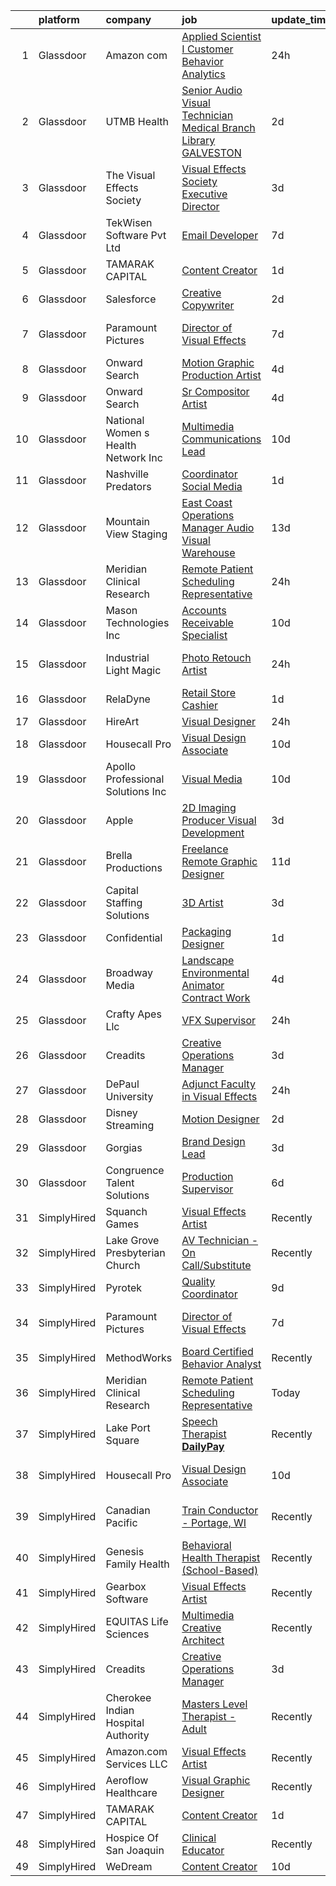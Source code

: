 

|    | platform    | company                              | job                                                                                                                                                                                                                                                                                                                                                                                                                                                                                                                                                                                                                                                                                                                                                                                                                                                                                                                                                                                                                                                                                                                                                                                                                                                                                                                                                                                                  | update_time   | location                |
|---:|:------------|:-------------------------------------|:-----------------------------------------------------------------------------------------------------------------------------------------------------------------------------------------------------------------------------------------------------------------------------------------------------------------------------------------------------------------------------------------------------------------------------------------------------------------------------------------------------------------------------------------------------------------------------------------------------------------------------------------------------------------------------------------------------------------------------------------------------------------------------------------------------------------------------------------------------------------------------------------------------------------------------------------------------------------------------------------------------------------------------------------------------------------------------------------------------------------------------------------------------------------------------------------------------------------------------------------------------------------------------------------------------------------------------------------------------------------------------------------------------|:--------------|:------------------------|
|  1 | Glassdoor   | Amazon com                           | [Applied Scientist I  Customer Behavior Analytics](https://www.glassdoor.com/partner/jobListing.htm?pos=105&ao=1110586&s=58&guid=0000018248bed393958311562d398623&src=GD_JOB_AD&t=SR&vt=w&cs=1_c1c91462&cb=1659077842229&jobListingId=1008036219663&cpc=6FC5BA77C9A4CD78&jrtk=3-0-1g94btktkjfn8801-1g94btku3ghpa800-b30b27e8739eab6b--6NYlbfkN0CKJOvZ2V5IrJ1cL6f27LnM8XR4tisTi-a8V3t-dR9dwsgFRvlGUQc2Ve2CGI8d6VO_vXYlW0Lizk7kP8jH2_Ydy-lz7sAj5WKXEivg-bSpOgKewK5OJIJa9Po5Q9VZ6J3bHJYKYGrm62CTWL2uZu4k4UPZV_Iu23iel4TrddxgSrbQ1EYcWFeqPaQ1kchphRxGfxGl7-xWkVGHpjQyiazsP7Qpa1WhTJwapiI-DJnkIiSu8BZlxDfltJAz_f2QLh0zCMT62YINCk3MoWjhE937q_C_96ELvhW8ugAJQDGn0vQZYrq5nVXADXYFxHLQZahIazRDLK8jcZPlO71HbdT1nSRe2-FKm8l01KWnJH7l1VbDcERt4djHD1ExHVVSq_Hfiaow6bKfWnx4o1M9tN3aD5cFkhKntTZa-uq4WQCIOy2hqaq8uZ95)                                                                                                                                                                                                                                                                                                                                                                                                                                                                                                                                                                                               | 24h           | Sunnyvale, CA           |
|  2 | Glassdoor   | UTMB Health                          | [Senior Audio Visual Technician   Medical Branch Library  GALVESTON ](https://www.glassdoor.com/partner/jobListing.htm?pos=124&ao=1136043&s=58&guid=0000018248bed393958311562d398623&src=GD_JOB_AD&t=SR&vt=w&cs=1_1530789b&cb=1659077842232&jobListingId=1008031503323&jrtk=3-0-1g94btktkjfn8801-1g94btku3ghpa800-9e2600cea8ae7249-)                                                                                                                                                                                                                                                                                                                                                                                                                                                                                                                                                                                                                                                                                                                                                                                                                                                                                                                                                                                                                                                                 | 2d            | Galveston, TX           |
|  3 | Glassdoor   | The Visual Effects Society           | [Visual Effects Society   Executive Director](https://www.glassdoor.com/partner/jobListing.htm?pos=101&ao=1110586&s=58&guid=0000018248bed393958311562d398623&src=GD_JOB_AD&t=SR&vt=w&ea=1&cs=1_88edcf80&cb=1659077842229&jobListingId=1008028644135&cpc=663B5FE45D73772E&jrtk=3-0-1g94btktkjfn8801-1g94btku3ghpa800-86c44c743498392b--6NYlbfkN0ArJayimSjQBR4doNII-ykQ8iGiB_i5ozv-tIi56YiLCDSS9YH2DmZeWeuFut6rm5Sn9gO4r5v8laG6GwzUpeKR0F-NdYK7_zB0qQsN-h2HfWJtdGUUXrLdY8spRrZw2OiLkAOng8I6iFq7AhvUo2Y8NBfREVbEgx4Pu882IbEyRDGolLHUL8DOnTpIgZ38KWLD6C6scWnzmuu5VpHIYRj72ClC_zQ_4v6MXaeVj7d6Puv_DcaOHJ2hSVN1T0D8DJjApRltc3b5HFVU4Vv7EBsQpE1PmE5NJIo8zNAeQX2PW_A8xffBpskuwG80fAZH05MzdlQk-CU0WkcfvZCCzh24VefdwfTEYUvFN4onkDCGeiIxGD40jTA6EPMZ2IZK8Z78lYsiRPNNTMKwFJr9iOH9bLpYHROgK3HHQ7Fmc7cyIqIfC5MVsfMiNBnu7K9Hs_jWj2dvp3NbKwIMwp89FANYtX-my3mbapmTt871zeAN_Q-IjKg3dLcJ0rL_YQY3vY6SvSA8bbepfw%3D%3D)                                                                                                                                                                                                                                                                                                                                                                                                                                                                                                   | 3d            | Sherman Oaks, CA        |
|  4 | Glassdoor   | TekWisen Software Pvt  Ltd           | [Email Developer](https://www.glassdoor.com/partner/jobListing.htm?pos=122&ao=1136043&s=58&guid=0000018248bed393958311562d398623&src=GD_JOB_AD&t=SR&vt=w&ea=1&cs=1_e76bbe87&cb=1659077842232&jobListingId=1008019853083&jrtk=3-0-1g94btktkjfn8801-1g94btku3ghpa800-990f2bd91e40ba0d-)                                                                                                                                                                                                                                                                                                                                                                                                                                                                                                                                                                                                                                                                                                                                                                                                                                                                                                                                                                                                                                                                                                                | 7d            | Remote                  |
|  5 | Glassdoor   | TAMARAK CAPITAL                      | [Content Creator](https://www.glassdoor.com/partner/jobListing.htm?pos=130&ao=1136043&s=58&guid=0000018248bed393958311562d398623&src=GD_JOB_AD&t=SR&vt=w&ea=1&cs=1_0d146657&cb=1659077842232&jobListingId=1008033205851&jrtk=3-0-1g94btktkjfn8801-1g94btku3ghpa800-a3fc46c2698bc749-)                                                                                                                                                                                                                                                                                                                                                                                                                                                                                                                                                                                                                                                                                                                                                                                                                                                                                                                                                                                                                                                                                                                | 1d            | Springville, UT         |
|  6 | Glassdoor   | Salesforce                           | [Creative Copywriter](https://www.glassdoor.com/partner/jobListing.htm?pos=127&ao=1136043&s=58&guid=0000018248bed393958311562d398623&src=GD_JOB_AD&t=SR&vt=w&cs=1_cdb36989&cb=1659077842232&jobListingId=1008030954296&jrtk=3-0-1g94btktkjfn8801-1g94btku3ghpa800-86e4ffcdac1a3e04-)                                                                                                                                                                                                                                                                                                                                                                                                                                                                                                                                                                                                                                                                                                                                                                                                                                                                                                                                                                                                                                                                                                                 | 2d            | Seattle, WA             |
|  7 | Glassdoor   | Paramount Pictures                   | [Director of Visual Effects](https://www.glassdoor.com/partner/jobListing.htm?pos=115&ao=1136043&s=58&guid=0000018248bed393958311562d398623&src=GD_JOB_AD&t=SR&vt=w&cs=1_244758ac&cb=1659077842231&jobListingId=1008020936051&jrtk=3-0-1g94btktkjfn8801-1g94btku3ghpa800-63f1e3dea8262769-)                                                                                                                                                                                                                                                                                                                                                                                                                                                                                                                                                                                                                                                                                                                                                                                                                                                                                                                                                                                                                                                                                                          | 7d            | Los Angeles, CA         |
|  8 | Glassdoor   | Onward Search                        | [Motion Graphic Production Artist](https://www.glassdoor.com/partner/jobListing.htm?pos=112&ao=1110586&s=58&guid=0000018248bed393958311562d398623&src=GD_JOB_AD&t=SR&vt=w&cs=1_6b2fb21e&cb=1659077842231&jobListingId=1008025411012&cpc=75B6770C194DCF89&jrtk=3-0-1g94btktkjfn8801-1g94btku3ghpa800-660d75554043d9e8--6NYlbfkN0B7YoEZZ2QAGDyEGGmBPAUWSHc1Mt3sMCn9FehKcWA3wwfxcx19LEZnY8Y4HGhdxxo_AZCRgOeKtFgMHmjTBqCPKr2z1xDfFCQZA60oXs8OEd0TGe8T7zwfm1DOtyl3-tRvObejY_RXhkcvQtkVWJMu-aRM1B3nKo0v3OBBDgg4-NOSvcG5qmbbrWFufBhiGgJFc1YqaUf755fjWwvY-n1Gsco63zxp5vjJqe77f2L60qrV1y800-Iq1xDS6bs4m9JKT9awS79QBulwdwDFID1O6Hvd8f7VzQQA6Tvdgcb5qojdnuyA_2RqG0LJUULWVPS4ZP0shis5IjL2PKILFLw2CImfvJ3vNyJ-y_xoNUgVwCLTety0ivVysnJBSXL1zcbdwmDHE_329w9xQ3NwXFaQMyJoQ2hIFhC-yTtAfaVg0ZRzSDwx69_Jo3leRBLUxYzp0FynqPvJ41zbIWYVYntAaJUEEmiG2m-_DqaS44eK2Spzhze5fxFsCV5zjPXjPofXdWutv7GEFNK8AjiazUWviWUMLY_i7XDdSQXPz4xkAWzpiJuio_ig2JUw_JsP9vkD-wceAwvsDB-RWNAOzqKVFO0DTz4zP6nK77evUvy6oCoSYl9jPwFteoApmvuzhDmIa5zcQA-yhieVskvbp-LeOHjcMEnui837ITFQx0ji1Q1bWQmshmEx75814vOLWVDnylZJtdmxRA73eqRkbTWDASPNGtgmj1kDAt-j6EU00mVQVsU2lOcFzz4282nBd2ZrdDX2foOjW7yiSiYYljyMJ5qjklOmeHzGw9ffNF8FQwqxkoz37ecpgLcFAmNIlsy265VoLo9LPj8ungEPZD2hzL75Q4j7JOgUxKMnU-UnGs92qkgvN-rSMGRHR1VMR54svHXkpSX7VBh_nIH-qoGEJDyVPVPQTgDFPa-5IDhBM_hCMv0llL6V7hxocQn0vX3Gbc4wr0MQnnwVkidm4HpsAO_ai_vgnI6rB97jXMcC-7dEbY13GzwAHc9Gd4r1oCE%3D) | 4d            | Sunnyvale, CA           |
|  9 | Glassdoor   | Onward Search                        | [Sr Compositor Artist](https://www.glassdoor.com/partner/jobListing.htm?pos=110&ao=1110586&s=58&guid=0000018248bed393958311562d398623&src=GD_JOB_AD&t=SR&vt=w&cs=1_a3b1aa76&cb=1659077842230&jobListingId=1008025411017&cpc=56632219D727AB75&jrtk=3-0-1g94btktkjfn8801-1g94btku3ghpa800-6090476fd5f32be3--6NYlbfkN0B7YoEZZ2QAGDyEGGmBPAUWSHc1Mt3sMCn9FehKcWA3wwfxcx19LEZnY8Y4HGhdxxo_AZCRgOeKtHR24Vhe7jFjjQlijcl-R6qGXwwjcbWPCkWfSS-1Je14aurAufGoLiFC218dGCSb9lavgdze6d0DxJkW0QdaKDO_fTIrMO-PImLJYQWTHVFRBCrhdCnXQlLdU1IyrEU0inpstWEo38ix3eRWJl6OnzZKB4tSiIeCcIKEjJHuVBJ3d7PURJNwHvNCEjvq1DZI0CE32rlubcPO3WqLfehiJ2hVf8m-A91jSs4n38hORAto8VXfDFa6CHZhcaF07Z2w8ADPYxumzt04Ggs0fExCWU27J1VTJuued6TV2Mom7ZrKuz0theahWczzvHARVPN9R7w5faDtMTuQKli77pdcEP8aAskZg0tyOcigBk4mrB4V2L46GrfNrP7bj3ei0CS7dhUoie6aNMH7qF8ZTVKU4Vou4woniK1DXIrK9hj_DdZA85QHmB3AP_hf-CQLfrUXc1ijVbsX29rCr_jnqeJRT-ycd6Jeius9xOs4zXUjR0HEroeTAbAhdJAGgeH2UcZDdi0WXmJblMxcUosYauXze6mL2vlL_AIELx-ZKYKC7AenSflH5e1witIgxCJOApSymyKosFuc10ZK3c6t-SQead7RQSfBSG_DY0wI7o_6xrBbHZ3zcdInkLx1zfKywPIaskx1y_wkM3Vlx7s-2a5Lh9tHsQG_dgv4sbEl9YeGUfTnZJp1AQ5uwJUqomqdQYWbEhIEzeYXs6x2wM7Xwad1tu3fMkWwPD_Ims5vU5fKTSV_yIMrtN4UG1OaZRjbG_8xHDWpJqV6rU24TWkxmqf97Mb9iUOyKsnnQQn6CPnZ-SbNbccGOvsxm4peM4sLfAiLI4FfdfT5sGnoIhwuNarOdrayvJzbno4PYUvlBog2DzxdPAgHNSRTG02bgrerk7opYhwY4el61FnlX0LCQ9tqtOQJtlLfJqS7nh1lHib04paQdw8J6tUK62w%3D)             | 4d            | Sunnyvale, CA           |
| 10 | Glassdoor   | National Women s Health Network  Inc | [Multimedia Communications Lead](https://www.glassdoor.com/partner/jobListing.htm?pos=109&ao=1110586&s=58&guid=0000018248bed393958311562d398623&src=GD_JOB_AD&t=SR&vt=w&ea=1&cs=1_dafb96b2&cb=1659077842230&jobListingId=1008012399126&cpc=3DB599BF2F4828F0&jrtk=3-0-1g94btktkjfn8801-1g94btku3ghpa800-81a35bf483a968e2--6NYlbfkN0B5onm8ICl30zvW5oCCIrVHUUFKNWXcoBZYwldRI6T4kAWbbdZbyujUSetQWwfG-5BRT1jWpw7aUbEIlVfdgBHdjP8Hyxs0z7hbAOOWRcCZOUJ7aUuhkXfeGD-L2wzNQpJPHUmTe0JvBn3eYP4vw1izJIBLfOigIyat2Ty-Q-2ZyBUnBQYUE7eCnos0UdE_-BW4o_t3drDfmNn2BCw_SKM3UM9oWfM3EnfH7FSUV3MrPqBCzE9bh3ZztmpNBNX7-OAAJhXIsq_2aZ2KQTKV1qomZPNI206o2zoTM15X5QG9A1doqkEIT6_9qlVe6UGACJ9eqW50EcTFn5h57S40Z6CVJBISrrdjJcnFziP_SWoJPnfwgy3kWKOdzCaJuDNySgd37vl0CrBPnifPLd-HcZBqLAX7b49tBvg7puPa6JofOKPIsiVexiXLQMMJ4AtNb7rXA4aZ5A2Xvgheng6P8wsc-CBkXT9aWzA1JdIgjUKwE6PMWjH9N3QuyP6ZOze1DmcdVhldQ-y5SA%3D%3D)                                                                                                                                                                                                                                                                                                                                                                                                                                                                                                                | 10d           | Remote                  |
| 11 | Glassdoor   | Nashville Predators                  | [Coordinator  Social Media](https://www.glassdoor.com/partner/jobListing.htm?pos=121&ao=1136043&s=58&guid=0000018248bed393958311562d398623&src=GD_JOB_AD&t=SR&vt=w&cs=1_0846c05e&cb=1659077842232&jobListingId=1008033544197&jrtk=3-0-1g94btktkjfn8801-1g94btku3ghpa800-e5babf95c954db01-)                                                                                                                                                                                                                                                                                                                                                                                                                                                                                                                                                                                                                                                                                                                                                                                                                                                                                                                                                                                                                                                                                                           | 1d            | Nashville, TN           |
| 12 | Glassdoor   | Mountain View Staging                | [East Coast Operations Manager  Audio Visual Warehouse](https://www.glassdoor.com/partner/jobListing.htm?pos=102&ao=1110586&s=58&guid=0000018248bed393958311562d398623&src=GD_JOB_AD&t=SR&vt=w&ea=1&cs=1_5069e088&cb=1659077842229&jobListingId=1008008548107&cpc=632C08DE5A4EA969&jrtk=3-0-1g94btktkjfn8801-1g94btku3ghpa800-ee0274ee5e9fc4f1--6NYlbfkN0DYamCMjgt8SlHK807AvhNStLtWCY7w715JL0bXqF7ns0v4VZvbqhYWibEEmOG190gnsnv8G2hQW5mBxw2a7b-R8VukP8I9OJRhABsb8gb4NfJUmcyubFWyJ5JkZXTrSNhXuWZUvZNJjeTn-5K3H5GMqBg4ykfg6TM37tEXWkeWOF4EQyfh31NMyG8QPvJc3yAIARqpxDAVKH9eoZiJWhDEH8toBeLH3uqizlU9vCtVa747bd2wnXSfiFACDgER71i-x-bzvlDkiNEACnqNvLShG2M-z6_GUieFnojVxzZbQLQBp4AndlGH413zZYSTOMn_Cg3Jap3eHL2Bkj_3ruZ99OLbd1TAx5TXA1AvABsQgduaiescNxgxcRgEUd4v4bTLKzZVccr4Ux31YdR0SlUm-gfiIK9LmacJqjNK4J4ZYu-19x94JhBfZzbLcTvU7wZe1chbBn2tIyV5-c_1jMfS470_48oKr3x-uhg9o6wZsZzMTrvPMV0WY_CM7imQitX2hZndcMxG3UIIm92AV4a_6a7a30YoCzTRA1FA88Y6jg%3D%3D)                                                                                                                                                                                                                                                                                                                                                                                                                                                         | 13d           | Halethorpe, MD          |
| 13 | Glassdoor   | Meridian Clinical Research           | [Remote Patient Scheduling Representative](https://www.glassdoor.com/partner/jobListing.htm?pos=117&ao=1136043&s=58&guid=0000018248bed393958311562d398623&src=GD_JOB_AD&t=SR&vt=w&cs=1_f922fd58&cb=1659077842231&jobListingId=1008035791358&jrtk=3-0-1g94btktkjfn8801-1g94btku3ghpa800-660681baea3e27cb-)                                                                                                                                                                                                                                                                                                                                                                                                                                                                                                                                                                                                                                                                                                                                                                                                                                                                                                                                                                                                                                                                                            | 24h           | Remote                  |
| 14 | Glassdoor   | Mason Technologies Inc               | [Accounts Receivable Specialist](https://www.glassdoor.com/partner/jobListing.htm?pos=108&ao=1110586&s=58&guid=0000018248bed393958311562d398623&src=GD_JOB_AD&t=SR&vt=w&ea=1&cs=1_6f6b63dd&cb=1659077842230&jobListingId=1008011963982&cpc=5EFBB0462F9C6B7A&jrtk=3-0-1g94btktkjfn8801-1g94btku3ghpa800-b75e7a6920462065--6NYlbfkN0Apfh7xeHbvUjLQ8tAqjADf3eHVdEQvy6kCwXzeuutrOV3eNus9WsoNzEvwuMU3S-w4-CMe-haIhfX8YsY8lZNlVQW6VsEQHwvCsVQzH8TH4q9m0mzZekqLjUvZ6LWRX1n29vxBO7aUm41ce6fuySkdNJOed-_PZfm5XRl0hFUODCNymXCB2mZp3MMGc7anwDtSgTXI-5nSpD8NVJjen2gCNxOfvAE7yO-tGvd5-g5uErdYMXe_Q_kU3bzdyFfn9yx8b5y9DVRPT0oa9QyybbO4ck0utbySQijAg_EOs9IEdD4XRzUSyLXr-SLt2HwaqswAEgCM_R86uwFJb7f3YYUkizA0NYtrxw-G_xy6JnjcmOS7zYBDFijwozCpFJF4KpmsEwSuAZ7EwbpmsmKjy1_02yxxHtYQzN_ggIgOVKV3JKEOke4CRUJeCDdF9QMfJRUpwv95kAKex5XFQDgglqG_4YBSrrKRVGmUQICjQk6Khzu7gulZNzfh71mX_9kofyQZ10B9AGK91A%3D%3D)                                                                                                                                                                                                                                                                                                                                                                                                                                                                                                                | 10d           | Deer Park, NY           |
| 15 | Glassdoor   | Industrial Light   Magic             | [Photo Retouch Artist](https://www.glassdoor.com/partner/jobListing.htm?pos=116&ao=1136043&s=58&guid=0000018248bed393958311562d398623&src=GD_JOB_AD&t=SR&vt=w&cs=1_e29607b0&cb=1659077842231&jobListingId=1008035381220&jrtk=3-0-1g94btktkjfn8801-1g94btku3ghpa800-baf3904bdcc0408d-)                                                                                                                                                                                                                                                                                                                                                                                                                                                                                                                                                                                                                                                                                                                                                                                                                                                                                                                                                                                                                                                                                                                | 24h           | San Francisco, CA       |
| 16 | Glassdoor   | RelaDyne                             | [Retail Store Cashier](https://www.glassdoor.com/partner/jobListing.htm?pos=107&ao=1110586&s=58&guid=0000018248bed393958311562d398623&src=GD_JOB_AD&t=SR&vt=w&cs=1_35def161&cb=1659077842230&jobListingId=1008033413883&cpc=1160948BCBA38B5B&jrtk=3-0-1g94btktkjfn8801-1g94btku3ghpa800-711c805edfeb1c29--6NYlbfkN0A72-8lX7zhyQqvAwBLSO_TxQLukvLk7KAx6eFUkC_Mtol2YgoX7IFtjLMrw5ZNWOoUAKk8bqaHSSn-gy53P-bMZxYpTOed34_-trG7a5ot_1FsRvTu58H2pJ0ZsbEFFpMQRpXCmcpRv1x8R5ANlOoP2GP6zOwR820bgaZY9YDxKv15Xodkqn3EehtUMf1d39iC_91HMR93_g42VpBv5wP5ZR6kIcv0sH0czmoEgHMSRf8F5wxk5EqqyhLt2VMz8uShq3svJkU6KE2EBH60hvY3tJdbV2uPOgwZ15qz1FrucgoM8QEnTDrwoSFIepTdj-7oEgF3ni2ENbycT67hvKEUly2ggyK3NShzVYRqGlqvYtMsxPLQAjG_8X2NwhpqdbzECTjKSTO5PP1OMdZpFlJJQ3SbQGPJbUMt5QA7En8LBxsxhut6YFdvGlJnE8XqTSlLLMbQZWBRW1VN1v3rYptntfAwdqxDo8qerfAW8L4rAlB8HmluPEZQUDQ8nHb36QIm5H6_bXNBQVAW4cIKDF1G7C5IG54bjuk%3D)                                                                                                                                                                                                                                                                                                                                                                                                                                                                                                             | 1d            | Midvale, UT             |
| 17 | Glassdoor   | HireArt                              | [Visual Designer](https://www.glassdoor.com/partner/jobListing.htm?pos=106&ao=1110586&s=58&guid=0000018248bed393958311562d398623&src=GD_JOB_AD&t=SR&vt=w&ea=1&cs=1_ebd966b7&cb=1659077842230&jobListingId=1008036761390&cpc=9C2286EA3771AAF6&jrtk=3-0-1g94btktkjfn8801-1g94btku3ghpa800-b2ca0e9987763c40--6NYlbfkN0DSgjPPcnEdvoK3uuxfISLALE6pB1FR7YSHOr_tSg5_QGIhoz_2VqUepdcKLBLI_zQaE2vKUPWao6t1lSDqWo3uFoDDUFxrBO6mwA_DEROg9J1g16HBfBlnKkXDCJXHMHjH08EeIsJHprIUgVuGTd81aGId4ileF4vyoFULtayq8cpmyFOFvuVnLU6Xwy3xWWCJsYSZ-OxmmCcuysvYFuFhthURe9Rqyj5e84zSYUnOUSWmJbg_h3moPae3oJ7c7YOGInubNiEc1nJJlRWn9Id1gdgEE_ZfEUW4dzoSXehhRNOdat4KNjq3H1Kyu_6Irc_BABzzqCCQuU5ln07AFTkklxNKT2tulzCa0JRjbZVHKsL9FTSWkcBbpWNDridEo-Wuafb5EikmPa6OoTyekvE_wAjppO7jZgMnYri9JZp5LT-M-KxilEf77Uv0OBkqvg1dK4AORL7MCE80WlKx9uoY7sgTxacO2iT9UfE7Z7zOIttgY1zrdCnQ_UNAqTWWmA0dTmUvHJvjrrneJA84rByC6HzV0eVaS7yZ4HRMyY-eY7Jf9ocnLtxrxppZi9LTzVEsBRfl0gc6mK7xlk50_fv5)                                                                                                                                                                                                                                                                                                                                                                                                                                                           | 24h           | Austin, TX              |
| 18 | Glassdoor   | Housecall Pro                        | [Visual Design Associate](https://www.glassdoor.com/partner/jobListing.htm?pos=118&ao=1136043&s=58&guid=0000018248bed393958311562d398623&src=GD_JOB_AD&t=SR&vt=w&ea=1&cs=1_bc9723fc&cb=1659077842231&jobListingId=1008012945616&jrtk=3-0-1g94btktkjfn8801-1g94btku3ghpa800-f59e599094aa1d38-)                                                                                                                                                                                                                                                                                                                                                                                                                                                                                                                                                                                                                                                                                                                                                                                                                                                                                                                                                                                                                                                                                                        | 10d           | Denver, CO              |
| 19 | Glassdoor   | Apollo Professional Solutions  Inc   | [Visual Media](https://www.glassdoor.com/partner/jobListing.htm?pos=111&ao=1110586&s=58&guid=0000018248bed393958311562d398623&src=GD_JOB_AD&t=SR&vt=w&ea=1&cs=1_358aafe0&cb=1659077842231&jobListingId=1008012114331&cpc=65CC663E25211861&jrtk=3-0-1g94btktkjfn8801-1g94btku3ghpa800-7c0645af082c45b9--6NYlbfkN0CAhuD5_VJSGKds9a5niLzxiWOcN_E6D1JakCGF8i00d1ImlylY8ITofZ2CwlSe-eoRQAEuYtIZ2I62InlzEz-rFy9OYtka0Yk5ScHsxMtQMc58rrnKLm_LyMkFxxdgQ4ZcF-2oHS7ZEOtz6EHld-Sx3Cdgpul5D-3cAcaQk9foNi8zv9PwJlirCETWGwbI-__jvtLUYjK7KGvmd0NOal7qPVac-KyQkvH-P4m0XebSZ2JQW7_N8PvQoOJrpk82osRRe4NPPv9gWjDTEM7VFXhkppyA45mqaxIeFfpo2fnAFJnVna7xSHObWkw69hZhYh-CY82tuTykJVMWH8QGxFji8MtYyUk-yjlFrrNZaXF1h4-YFEmBlYUXp0V3chKWFJ2as07dol3U2TGHMuM167w9pkJH0exRAsluWKZgmB-6gZcD0xW6iFqD_1Ghze4Bj_Xl_WfsfLvYz6nEOvrTUZEYBJ3rwgD872XooyU-7kKOsQFMAiE_OjSm3q9GwJhxfQI%3D)                                                                                                                                                                                                                                                                                                                                                                                                                                                                                                                                                | 10d           | Eglin Village, FL       |
| 20 | Glassdoor   | Apple                                | [2D Imaging Producer  Visual Development](https://www.glassdoor.com/partner/jobListing.htm?pos=129&ao=1136043&s=58&guid=0000018248bed393958311562d398623&src=GD_JOB_AD&t=SR&vt=w&cs=1_6d08db37&cb=1659077842232&jobListingId=1008027446724&jrtk=3-0-1g94btktkjfn8801-1g94btku3ghpa800-7b1049b3b4033b54-)                                                                                                                                                                                                                                                                                                                                                                                                                                                                                                                                                                                                                                                                                                                                                                                                                                                                                                                                                                                                                                                                                             | 3d            | Cupertino, CA           |
| 21 | Glassdoor   | Brella Productions                   | [Freelance Remote Graphic Designer](https://www.glassdoor.com/partner/jobListing.htm?pos=123&ao=1136043&s=58&guid=0000018248bed393958311562d398623&src=GD_JOB_AD&t=SR&vt=w&ea=1&cs=1_abd51c00&cb=1659077842232&jobListingId=1008011290510&jrtk=3-0-1g94btktkjfn8801-1g94btku3ghpa800-6238be48ac6c1cd6-)                                                                                                                                                                                                                                                                                                                                                                                                                                                                                                                                                                                                                                                                                                                                                                                                                                                                                                                                                                                                                                                                                              | 11d           | Remote                  |
| 22 | Glassdoor   | Capital Staffing Solutions           | [3D Artist](https://www.glassdoor.com/partner/jobListing.htm?pos=113&ao=1110586&s=58&guid=0000018248bed393958311562d398623&src=GD_JOB_AD&t=SR&vt=w&ea=1&cs=1_80bc62b1&cb=1659077842231&jobListingId=1008027570304&cpc=8795CF9063CD573D&jrtk=3-0-1g94btktkjfn8801-1g94btku3ghpa800-d1a03a96132127b3--6NYlbfkN0AHXq2vAVwR3IH7wgnTMdWCa3HguypIXx0DFudX-u0zu6XSU0N9gDGCMsnO9yvyAfMRgkb9H8PfU8Zz8SZLt0EDLFt_bjA9AS2mqv9lCJmYnRrcIcMYU6amTrTHaakW-N1jFqhEY_sZru6vhOP6VgDnIdjUGni35IgYFMtaAHj-2pjIku1I5XSufOiXY4K6D6PvLLJmdhFuTkh0GcMXxkDqKRsXZtW2jmaKHmSLZmOuVwhqZSM-6mWTCCDaL7lM9iBsaJ_u2UarPDDvF8UpRd2uIAmCWlgaddHmwpb3rZPsgAb30u5XMhx4Z5ZNcmfsihrEyyvjfbLA3tTLLITxewyBvDO-P43RGeFeLNajB8EE-U-wYZagOqMWrlya2To-KjWoZ8uRG2qxOYPbaa91kHtdOzWG5xvPNlwPg6d4ZHjmPZDjOMMc-pDx0BINg01Ot7IfceBlrgFpPQVLrsJpCJhyxutBf7E2o-bHi61gSM--31Snjvn0OcRkkX8xmpXzmDUwr6OK9_Jy5g%3D%3D)                                                                                                                                                                                                                                                                                                                                                                                                                                                                                                                                     | 3d            | Burlingame, CA          |
| 23 | Glassdoor   | Confidential                         | [Packaging Designer](https://www.glassdoor.com/partner/jobListing.htm?pos=104&ao=1110586&s=58&guid=0000018248bed393958311562d398623&src=GD_JOB_AD&t=SR&vt=w&cs=1_4acbf373&cb=1659077842229&jobListingId=1008032938244&cpc=C5F9C09AE97B3D2F&jrtk=3-0-1g94btktkjfn8801-1g94btku3ghpa800-27a2c5623d062591--6NYlbfkN0CYobNcY6DSafIfVw4UC03nkRxBD9fUy2suPwabomlLTqmblKfGDj0AdN5ozMx1PNgPCyeP8POvKqXbpYDHP8IJCYKLQBtUWAFHNNGFWFlAJwzV2x_dnp_kurqpCxsUpY0umfHX5Zse5fhWndQyEKOS_a98sfAocJUwCuZjDiOZKflGuQWUdzUC_I7NJcwq-oHJtDeeWhLK8m5GhQS0NYD7CIMseTmbcJwga3IWYzU-Yt1rXwoSTQ5zM3YNZa6EpC02dp4k6tcbT0JhOZPLN1a94w-GMiaKFO14ixih5WUdcwhRyNHH3kFru0HkeqTGnhUpS7zURwdhwZrHNv8xcY9GVr89i-5yL_pRRLtNDesTyTp7gQdFVflS-_BVmg4beb7MGyTtimU4YMMHgAj2i6-SySDZg0Jjwfz14LcMZyVGSwPD07-u8CdXd2aOvtnYXgVj59_xqdOvB77Aw4yD7cnfJrCa_f5-uYuXNpB1YDpezo7FfER4cXkCwmfVG7FxShsmKFHXf5WF4w%3D%3D)                                                                                                                                                                                                                                                                                                                                                                                                                                                                                                                                 | 1d            | Hauppauge, NY           |
| 24 | Glassdoor   | Broadway Media                       | [Landscape Environmental Animator  Contract Work ](https://www.glassdoor.com/partner/jobListing.htm?pos=103&ao=1110586&s=58&guid=0000018248bed393958311562d398623&src=GD_JOB_AD&t=SR&vt=w&ea=1&cs=1_858c55ab&cb=1659077842229&jobListingId=1008026135202&cpc=9DC6E4D8324653EE&jrtk=3-0-1g94btktkjfn8801-1g94btku3ghpa800-ccf0dcea8885cc50--6NYlbfkN0BNrFD-6x1N7Hzs6LDu8lB24-QPJWnowhDvhATwC3gg7NCOIfec78VDaDmVWvhEEm5CG2HCjguCngRpR4RGYYHcO6XpWmHBvM-g_lcVNC94NDNh-lwrOyW1_ozzAkY4sXSYfIe2Io1VmtY4WBBh9wHUpkcE7ZnqnZEHgTdvXUXkzEm-Wo3kY-nmf3l4P_5KrEU4eEHEvDBguEEGjpN91-WaRcZw7aLy9eJMbnhFvlDtVJHJC5lSP2EgYh3xOY0CcpEeX8KgaHeYN8lucvkJSfjkn7yuJ4pIuqo3aIuhDshe0ptMe754ECtTkaZeDExdfai80Y0bCFF4yUO4IJyYaz98WSs5SE_-SHUkUW_v5SPxJsLtM4YW0gvz2DN4K9lBpbtHM6zCJtn0m-S38W8i5P5aF9loYecE5xpOhvcchkH6iXWzJ1ryrxAV5ddUpoMxQ_CoXJu4rsgMZJrhp6iCn5Me1zwqETkSEz1jNYmeWJO44oiBPeBTMIS4L9U1x0KuvtNlyu3Pk0l3Z7cdFEKha-MXlJvxUeK7_FE%3D)                                                                                                                                                                                                                                                                                                                                                                                                                                                                            | 4d            | Remote                  |
| 25 | Glassdoor   | Crafty Apes Llc                      | [VFX Supervisor](https://www.glassdoor.com/partner/jobListing.htm?pos=120&ao=1136043&s=58&guid=0000018248bed393958311562d398623&src=GD_JOB_AD&t=SR&vt=w&ea=1&cs=1_79eef709&cb=1659077842232&jobListingId=1008036757033&jrtk=3-0-1g94btktkjfn8801-1g94btku3ghpa800-a01767cad57365b6-)                                                                                                                                                                                                                                                                                                                                                                                                                                                                                                                                                                                                                                                                                                                                                                                                                                                                                                                                                                                                                                                                                                                 | 24h           | Manhattan               |
| 26 | Glassdoor   | Creadits                             | [Creative Operations Manager](https://www.glassdoor.com/partner/jobListing.htm?pos=128&ao=1136043&s=58&guid=0000018248bed393958311562d398623&src=GD_JOB_AD&t=SR&vt=w&ea=1&cs=1_1d1a386f&cb=1659077842232&jobListingId=1008027260708&jrtk=3-0-1g94btktkjfn8801-1g94btku3ghpa800-315bafc6e876d780-)                                                                                                                                                                                                                                                                                                                                                                                                                                                                                                                                                                                                                                                                                                                                                                                                                                                                                                                                                                                                                                                                                                    | 3d            | Remote                  |
| 27 | Glassdoor   | DePaul University                    | [Adjunct Faculty in Visual Effects](https://www.glassdoor.com/partner/jobListing.htm?pos=119&ao=1136043&s=58&guid=0000018248bed393958311562d398623&src=GD_JOB_AD&t=SR&vt=w&cs=1_d9c21329&cb=1659077842231&jobListingId=1008035933610&jrtk=3-0-1g94btktkjfn8801-1g94btku3ghpa800-5990f8f703f10a15-)                                                                                                                                                                                                                                                                                                                                                                                                                                                                                                                                                                                                                                                                                                                                                                                                                                                                                                                                                                                                                                                                                                   | 24h           | Chicago, IL             |
| 28 | Glassdoor   | Disney Streaming                     | [Motion Designer](https://www.glassdoor.com/partner/jobListing.htm?pos=126&ao=1136043&s=58&guid=0000018248bed393958311562d398623&src=GD_JOB_AD&t=SR&vt=w&cs=1_632e3905&cb=1659077842232&jobListingId=1008030380737&jrtk=3-0-1g94btktkjfn8801-1g94btku3ghpa800-ebe4f76880ff5351-)                                                                                                                                                                                                                                                                                                                                                                                                                                                                                                                                                                                                                                                                                                                                                                                                                                                                                                                                                                                                                                                                                                                     | 2d            | New York, NY            |
| 29 | Glassdoor   | Gorgias                              | [Brand Design Lead](https://www.glassdoor.com/partner/jobListing.htm?pos=125&ao=1136043&s=58&guid=0000018248bed393958311562d398623&src=GD_JOB_AD&t=SR&vt=w&ea=1&cs=1_369ebb4f&cb=1659077842232&jobListingId=1008028908212&jrtk=3-0-1g94btktkjfn8801-1g94btku3ghpa800-a4e7d9ae7611db67-)                                                                                                                                                                                                                                                                                                                                                                                                                                                                                                                                                                                                                                                                                                                                                                                                                                                                                                                                                                                                                                                                                                              | 3d            | Remote                  |
| 30 | Glassdoor   | Congruence Talent Solutions          | [Production Supervisor](https://www.glassdoor.com/partner/jobListing.htm?pos=114&ao=1110586&s=58&guid=0000018248bed393958311562d398623&src=GD_JOB_AD&t=SR&vt=w&ea=1&cs=1_604fd2df&cb=1659077842231&jobListingId=1008023421244&cpc=32EE424DE2B657EB&jrtk=3-0-1g94btktkjfn8801-1g94btku3ghpa800-3fd2ee0d6e190dd1--6NYlbfkN0CBmQTjNe6GUyCkB-ilHHok7FMjDvUKshtjDzOHe3gGmnFlW4eJC5G7FVRfVpZyonBeOe5PSOlhUPlImqXpxC03JFt1JLJ8IxTMmO60_M7n6MmHpQrKF7YWPTRKKFTmJVpcHfcJBdDU_00bAwRuXOpzCppnIQWhaFfGCSIniFxNQLzIBkQrE8918TVhJnQqdvVtQAqPG3Y3vPAy5a7CpFhiDU1ATk_8_Tare6gIMZnDlF9mwakoCB7dcNakifTybia8dRT6iLJmZMHzWax4khWsHjr80OdOtYX-F68ElBSynyRFhET_OWijF8-ThMmJLwy1Vx8VYWvf9bi3vsck4QDFcej-BkBtc2jTxIoNFxvr0xIunUP8sS2qINgCbJnjTDTKiHBDGhfXDDi2RfjOMcfcPkbi00AKm2z6YQXmj0s7KB3d-Sg8KXzyAJVWQZ3-uGxvjbSECtgIn1xe1sNHhTz0-fMvrMy19AB4gQKD0tXteOyEDMJzVz9FOlMpycSIo-4%3D)                                                                                                                                                                                                                                                                                                                                                                                                                                                                                                                                       | 6d            | Saint Louis, MO         |
| 31 | SimplyHired | Squanch Games                        | [Visual Effects Artist](https://www.simplyhired.com/job/XFBZYXhOGMowK6hY2cucxuztAOuisUx_6jFEt4cs5Z4wEyRY5kYJxw?q=visual+effects)                                                                                                                                                                                                                                                                                                                                                                                                                                                                                                                                                                                                                                                                                                                                                                                                                                                                                                                                                                                                                                                                                                                                                                                                                                                                     | Recently      | Remote                  |
| 32 | SimplyHired | Lake Grove Presbyterian Church       | [AV Technician - On Call/Substitute](https://www.simplyhired.com/job/tb9Lp_96v5nuqnhe0ZYtbeKN6hRlb-jVRHz1dLdsFAKeVM_Axvfv9Q?q=visual+effects)                                                                                                                                                                                                                                                                                                                                                                                                                                                                                                                                                                                                                                                                                                                                                                                                                                                                                                                                                                                                                                                                                                                                                                                                                                                        | Recently      | Lake Oswego, OR         |
| 33 | SimplyHired | Pyrotek                              | [Quality Coordinator](https://www.simplyhired.com/job/UAbJNpfIS9HVD1fJteyfNvg_XAneey1RgiSWGdrgCjUt43nHzYUmVg?q=visual+effects)                                                                                                                                                                                                                                                                                                                                                                                                                                                                                                                                                                                                                                                                                                                                                                                                                                                                                                                                                                                                                                                                                                                                                                                                                                                                       | 9d            | Cortland, NY            |
| 34 | SimplyHired | Paramount Pictures                   | [Director of Visual Effects](https://www.simplyhired.com/job/zvkzkC0H2O1lN5WgGBNKEJlYql9QDxP7-GmwB1wVJCRecrYhrEyumg?q=visual+effects)                                                                                                                                                                                                                                                                                                                                                                                                                                                                                                                                                                                                                                                                                                                                                                                                                                                                                                                                                                                                                                                                                                                                                                                                                                                                | 7d            | Los Angeles, CA         |
| 35 | SimplyHired | MethodWorks                          | [Board Certified Behavior Analyst](https://www.simplyhired.com/job/waBo_4fr9ocI3OA_ESqiA7ISWzJojZp5ZrK-JYrPE2Mc-utbYfKTEw?q=visual+effects)                                                                                                                                                                                                                                                                                                                                                                                                                                                                                                                                                                                                                                                                                                                                                                                                                                                                                                                                                                                                                                                                                                                                                                                                                                                          | Recently      | Anchorage, AK           |
| 36 | SimplyHired | Meridian Clinical Research           | [Remote Patient Scheduling Representative](https://www.simplyhired.com/job/EJcHhkiXZN_0r09eeCAvwrwcDj-tRi5mVS3j0d2oXvFkFHF2ZSUnMw?q=visual+effects)                                                                                                                                                                                                                                                                                                                                                                                                                                                                                                                                                                                                                                                                                                                                                                                                                                                                                                                                                                                                                                                                                                                                                                                                                                                  | Today         | Remote                  |
| 37 | SimplyHired | Lake Port Square                     | [Speech Therapist **DailyPay**](https://www.simplyhired.com/job/UnbmGA5ask0d3rqUECA3Vus0b1qHb1rsdbo-W4HeVzi_DQ2TQoAJ7Q?q=visual+effects)                                                                                                                                                                                                                                                                                                                                                                                                                                                                                                                                                                                                                                                                                                                                                                                                                                                                                                                                                                                                                                                                                                                                                                                                                                                             | Recently      | Leesburg, FL            |
| 38 | SimplyHired | Housecall Pro                        | [Visual Design Associate](https://www.simplyhired.com/job/bVWH2QLsb94rfqSg4lyIiA1hYjeUUNUk8s-VdqAQMwxoiuiGgm1lSA?q=visual+effects)                                                                                                                                                                                                                                                                                                                                                                                                                                                                                                                                                                                                                                                                                                                                                                                                                                                                                                                                                                                                                                                                                                                                                                                                                                                                   | 10d           | Denver, CO +1 location  |
| 39 | SimplyHired | Canadian Pacific                     | [Train Conductor - Portage, WI](https://www.simplyhired.com/job/zAeDeWYrVHBFKFPpNygRbJq_8RLl1pfvlAVWTMkZBpX2ULps7Gjsjw?q=visual+effects)                                                                                                                                                                                                                                                                                                                                                                                                                                                                                                                                                                                                                                                                                                                                                                                                                                                                                                                                                                                                                                                                                                                                                                                                                                                             | Recently      | Portage, WI +1 location |
| 40 | SimplyHired | Genesis Family Health                | [Behavioral Health Therapist (School-Based)](https://www.simplyhired.com/job/hTgdZsyhTBCdpDrsuGZBwdR4CxKsKBA1zOczyDowxHzP1U6srMahlA?q=visual+effects)                                                                                                                                                                                                                                                                                                                                                                                                                                                                                                                                                                                                                                                                                                                                                                                                                                                                                                                                                                                                                                                                                                                                                                                                                                                | Recently      | Ulysses, KS             |
| 41 | SimplyHired | Gearbox Software                     | [Visual Effects Artist](https://www.simplyhired.com/job/r8S_3Jfv93VSXN9Ax11P-EsWN3-Wkdfoi7fN5I03KYpTHFhQuxq0Ng?q=visual+effects)                                                                                                                                                                                                                                                                                                                                                                                                                                                                                                                                                                                                                                                                                                                                                                                                                                                                                                                                                                                                                                                                                                                                                                                                                                                                     | Recently      | Frisco, TX              |
| 42 | SimplyHired | EQUITAS Life Sciences                | [Multimedia Creative Architect](https://www.simplyhired.com/job/ichTX3k1Ejo7tX1GyCNQsvRJKJYEbv4IqWgcjyZm74n5FB1102LY-Q?q=visual+effects)                                                                                                                                                                                                                                                                                                                                                                                                                                                                                                                                                                                                                                                                                                                                                                                                                                                                                                                                                                                                                                                                                                                                                                                                                                                             | Recently      | Essex, VT               |
| 43 | SimplyHired | Creadits                             | [Creative Operations Manager](https://www.simplyhired.com/job/YOq-NurNUl1nwFk-1smF59ez2PfmyJ15sW5Mf-JfCBGYPcjQ-vsz8g?q=visual+effects)                                                                                                                                                                                                                                                                                                                                                                                                                                                                                                                                                                                                                                                                                                                                                                                                                                                                                                                                                                                                                                                                                                                                                                                                                                                               | 3d            | Remote +1 location      |
| 44 | SimplyHired | Cherokee Indian Hospital Authority   | [Masters Level Therapist - Adult](https://www.simplyhired.com/job/Zb1f9ndDfCV9DwGpRQtBDaD502p99LL1Fuxm0qJ1PxK8iNIQhLI8UA?q=visual+effects)                                                                                                                                                                                                                                                                                                                                                                                                                                                                                                                                                                                                                                                                                                                                                                                                                                                                                                                                                                                                                                                                                                                                                                                                                                                           | Recently      | Cherokee, NC            |
| 45 | SimplyHired | Amazon.com Services LLC              | [Visual Effects Artist](https://www.simplyhired.com/job/1CW6xCHxbS_3Fw-1k61jGNNV4gD5b4FwP-VVa-9I7gj9S9OY3KkCWA?q=visual+effects)                                                                                                                                                                                                                                                                                                                                                                                                                                                                                                                                                                                                                                                                                                                                                                                                                                                                                                                                                                                                                                                                                                                                                                                                                                                                     | Recently      | Irvine, CA              |
| 46 | SimplyHired | Aeroflow Healthcare                  | [Visual Graphic Designer](https://www.simplyhired.com/job/DNxsnDIH3BDIfFGj1HG-dpGhqPwnbi-y4urc66FnAEy_x7vv8c9UOQ?q=visual+effects)                                                                                                                                                                                                                                                                                                                                                                                                                                                                                                                                                                                                                                                                                                                                                                                                                                                                                                                                                                                                                                                                                                                                                                                                                                                                   | Recently      | Asheville, NC           |
| 47 | SimplyHired | TAMARAK CAPITAL                      | [Content Creator](https://www.simplyhired.com/job/oVFEP0rN9rJC4LYRu0BXB-Eu3leQ2g8f-EZ3NGmGscSwC0c7UxwooQ?q=visual+effects)                                                                                                                                                                                                                                                                                                                                                                                                                                                                                                                                                                                                                                                                                                                                                                                                                                                                                                                                                                                                                                                                                                                                                                                                                                                                           | 1d            | Springville, UT         |
| 48 | SimplyHired | Hospice Of San Joaquin               | [Clinical Educator](https://www.simplyhired.com/job/7hziJJq_Abz7va3c36eunD_OoAv8b468NzKDZxIjkjdoNIBd2ZIHIA?q=visual+effects)                                                                                                                                                                                                                                                                                                                                                                                                                                                                                                                                                                                                                                                                                                                                                                                                                                                                                                                                                                                                                                                                                                                                                                                                                                                                         | Recently      | Stockton, CA            |
| 49 | SimplyHired | WeDream                              | [Content Creator](https://www.simplyhired.com/job/_NBrYidwm2VvNIYve-vbzpVw8Ty_uQs-VlVFBRovWabrvcHqf8gdag?q=visual+effects)                                                                                                                                                                                                                                                                                                                                                                                                                                                                                                                                                                                                                                                                                                                                                                                                                                                                                                                                                                                                                                                                                                                                                                                                                                                                           | 10d           | Remote                  |